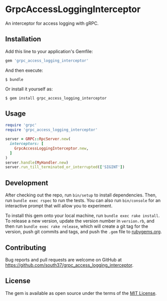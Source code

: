 # GrpcAccessLoggingInterceptor
An interceptor for access logging with gRPC.

## Installation

Add this line to your application's Gemfile:

```ruby
gem 'grpc_access_logging_interceptor'
```

And then execute:

    $ bundle

Or install it yourself as:

    $ gem install grpc_access_logging_interceptor

## Usage

```ruby
require 'grpc'
require 'grpc_access_logging_interceptor'

server = GRPC::RpcServer.new(
  interceptors: [
    GrpcAccessLoggingInterceptor.new,
  ]
)
server.handle(MyHandler.new)
server.run_till_terminated_or_interrupted(['SIGINT'])
```

## Development

After checking out the repo, run `bin/setup` to install dependencies. Then, run `bundle exec rspec` to run the tests. You can also run `bin/console` for an interactive prompt that will allow you to experiment.

To install this gem onto your local machine, run `bundle exec rake install`. To release a new version, update the version number in `version.rb`, and then run `bundle exec rake release`, which will create a git tag for the version, push git commits and tags, and push the `.gem` file to [rubygems.org](https://rubygems.org).

## Contributing

Bug reports and pull requests are welcome on GitHub at https://github.com/south37/grpc_access_logging_interceptor.

## License

The gem is available as open source under the terms of the [MIT License](https://opensource.org/licenses/MIT).
